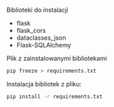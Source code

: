 Biblioteki do instalacji
- flask
- flask_cors
- dataclasses_json
- Flask-SQLAlchemy

Plik z zainstalowanymi bibliotekami
```bash
pip freeze > requirements.txt
```

Instalacja bibliotek z pliku:
```bash
pip install -r requirements.txt
```